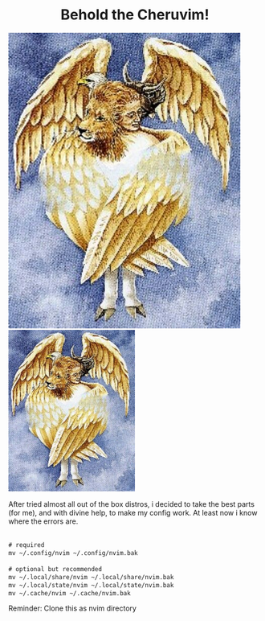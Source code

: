 
<h1 align="center">Behold the Cheruvim!</h1>

![logo](assets/logo.jpg)
<img src="assets/logo.jpg" alt= “logo” width="50%" height="50%" aling="center">

After tried almost all out of the box distros, i decided to take the best parts (for me), and with divine help,
 to make my config work. At least now i know where the errors are. 



```

# required
mv ~/.config/nvim ~/.config/nvim.bak

# optional but recommended
mv ~/.local/share/nvim ~/.local/share/nvim.bak
mv ~/.local/state/nvim ~/.local/state/nvim.bak
mv ~/.cache/nvim ~/.cache/nvim.bak

```

Reminder: 
Clone this as nvim directory 

